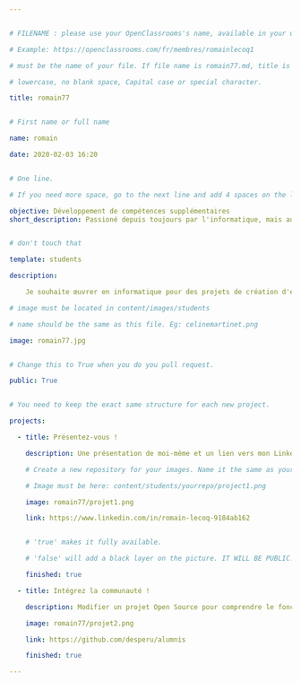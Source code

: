 ```yaml
---


# FILENAME : please use your OpenClassrooms's name, available in your url.

# Example: https://openclassrooms.com/fr/membres/romainlecoq1

# must be the name of your file. If file name is romain77.md, title is romain77.

# lowercase, no blank space, Capital case or special character.

title: romain77


# First name or full name

name: romain

date: 2020-02-03 16:20


# One line.

# If you need more space, go to the next line and add 4 spaces on the left, as in 'description'.

objective: Développement de compétences supplémentaires
short_description: Passioné depuis toujours par l'informatique, mais aussi l'entrepreneuriat


# don't touch that

template: students

description:

    Je souhaite œuvrer en informatique pour des projets de création d'entreprise

# image must be located in content/images/students

# name should be the same as this file. Eg: celinemartinet.png

image: romain77.jpg


# Change this to True when you do you pull request.

public: True


# You need to keep the exact same structure for each new project.

projects:

  - title: Présentez-vous !

    description: Une présentation de moi-même et un lien vers mon LinkedIn.

    # Create a new repository for your images. Name it the same as your nickname and profile picture.

    # Image must be here: content/students/yourrepo/project1.png

    image: romain77/projet1.png

    link: https://www.linkedin.com/in/romain-lecoq-9184ab162


    # 'true' makes it fully available.

    # 'false' will add a black layer on the picture. IT WILL BE PUBLIC!

    finished: true

  - title: Intégrez la communauté !

    description: Modifier un projet Open Source pour comprendre le fonctionnement de Git, de Github et des pull requests. 

    image: romain77/projet2.png

    link: https://github.com/desperu/alumnis

    finished: true

---
```

